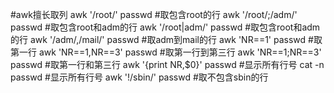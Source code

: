 #awk擅长取列
awk '/root/' passwd #取包含root的行
awk '/root/;/adm/' passwd #取包含root和adm的行
awk '/root|adm/' passwd #取包含root和adm的行
awk '/adm/,/mail/' passwd #取adm到mail的行
awk 'NR==1' passwd #取第一行
awk 'NR==1,NR==3' passwd #取第一行到第三行
awk 'NR==1;NR==3' passwd #取第一行和第三行
awk '{print NR,$0}' passwd #显示所有行号
cat -n passwd #显示所有行号
awk '!/sbin/' passwd #取不包含sbin的行
